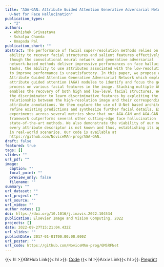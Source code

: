 ```yaml
---
title: "AGA-GAN: Attribute Guided Attention Generative Adversarial Network with
  U-Net for Face Hallucination"
publication_types:
  - "2"
authors:
  - Abhishek Srivastava
  - Sukalpa Chanda
  - Umapada Pal
publication_short: ""
abstract: The performance of facial super-resolution methods relies on their
  ability to recover facial structures and salient features effectively. Even
  though the convolutional neural network and generative adversarial
  network-based methods deliver impressive performances on face hallucination
  tasks, the ability to use attributes associated with the low-resolution images
  to improve performance is unsatisfactory. In this paper, we propose an
  Attribute Guided Attention Generative Adversarial Network which employs novel
  attribute guided attention (AGA) modules to identify and focus the generation
  process on various facial features in the image. Stacking multiple AGA modules
  enables the recovery of both high and low-level facial structures. We design
  the discriminator to learn discriminative features by exploiting the
  relationship between the high-resolution image and their corresponding facial
  attribute annotations. We then explore the use of U-Net based architecture to
  refine existing predictions and synthesize further facial details. Extensive
  experiments across several metrics show that our AGA-GAN and AGA-GAN + U-Net
  framework outperforms several other cutting-edge face hallucination
  state-of-the-art methods. We also demonstrate the viability of our method when
  every attribute descriptor is not known and thus, establishing its application
  in real-world scenarios. Our code is available at
  https://github.com/NoviceMAn-prog/AGA-GAN.
draft: false
featured: true
tags: []
slides: ""
url_pdf: ""
image:
  caption: ""
  focal_point: ""
  preview_only: false
  filename: ""
summary: ""
url_dataset: ""
url_project: ""
url_source: ""
url_video: ""
author_notes: []
doi: https://doi.org/10.1016/j.imavis.2022.104534
publication: Elsevier Image and Vision Computing, 2022
projects: []
date: 2022-09-27T15:21:04.432Z
url_slides: ""
publishDate: 2017-01-01T00:00:00.000Z
url_poster: ""
url_code: https://github.com/NoviceMAn-prog/GMSRFNet
---
```


{{< hl >}}GitHub Link{{< hl >}}: [Code](https://github.com/NoviceMAn-prog/AGA-GAN)
{{< hl >}}Arxiv Link{{< hl >}}: [Preprint](https://www.sciencedirect.com/science/article/abs/pii/S0262885622001639)

